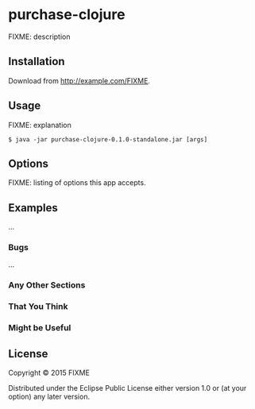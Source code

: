 # purchase-clojure

FIXME: description

## Installation

Download from http://example.com/FIXME.

## Usage

FIXME: explanation

    $ java -jar purchase-clojure-0.1.0-standalone.jar [args]

## Options

FIXME: listing of options this app accepts.

## Examples

...

### Bugs

...

### Any Other Sections
### That You Think
### Might be Useful

## License

Copyright © 2015 FIXME

Distributed under the Eclipse Public License either version 1.0 or (at
your option) any later version.
